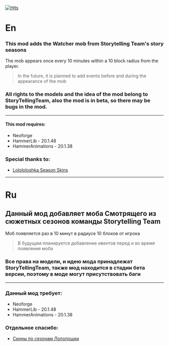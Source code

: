 [![Hits](https://hits.seeyoufarm.com/api/count/incr/badge.svg?url=https%3A%2F%2Fgithub.com%2FNakolotnik%2FWatcherMod&count_bg=%236C0098&title_bg=%23555555&icon=&icon_color=%23E7E7E7&title=views&edge_flat=false)](https://hits.seeyoufarm.com)

# En
### This mod adds the Watcher mob from Storytelling Team's story seasons

The mob appears once every 10 minutes within a 10 block radius from the player.
> In the future, it is planned to add events before and during the appearance of the mob

### All rights to the models and the idea of the mod belong to StoryTellingTeam, also the mod is in beta, so there may be bugs in the mod.
---
#### This mod requires: 
 - Neoforge
 - HammerLib - 20.1.48
 - HammerAnimations - 20.1.38

### Special thanks to:
 - [Lolololoshka Season Skins](t.me/skinlolololowka) 

---
# Ru
## Данный мод добавляет моба Смотрящего из сюжетных сезонов команды Storytelling Team

Моб появляется раз в 10 минут в радиусе 10 блоков от игрока 
> В будущем планируется добавление ивентов перед и во время появления моба

###  Все права на модели, и идею мода принадлежат StoryTellingTeam, также мод находится в стадии бета версии, поэтому в моде могут присутствовать баги
---
### Данный мод требует: 
 - Neoforge
 - HammerLib - 20.1.48
 - HammerAnimations - 20.1.38

### Отдельное спасибо:
 - [Скины по сезонам Лололошки](t.me/skinlololowka) 


